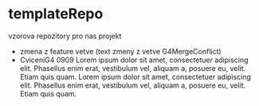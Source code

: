 # templateRepo
vzorova repozitory pro nas projekt
- zmena z feature vetve (text zmeny z vetve G4MergeConflict)
- CviceniG4 0909
Lorem ipsum dolor sit amet, consectetuer adipiscing elit. Phasellus enim erat, vestibulum vel, aliquam a, posuere eu, velit. Etiam quis quam. 
Lorem ipsum dolor sit amet, consectetuer adipiscing elit. Phasellus enim erat, vestibulum vel, aliquam a, posuere eu, velit. Etiam quis quam. 
